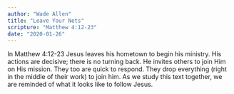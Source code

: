 ```yaml
---
author: "Wade Allen"
title: "Leave Your Nets"
scripture: "Matthew 4:12-23"
date: "2020-01-26"
---
```


In Matthew 4:12-23 Jesus leaves his hometown to begin his ministry. His actions are decisive; there is no turning back. He invites others to join Him on His mission. They too are quick to respond. They drop everything (right in the middle of their work) to join him. As we study this text together, we are reminded of what it looks like to follow Jesus.
